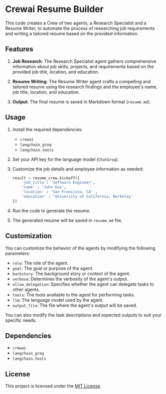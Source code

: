 # Crewai Resume Builder

This code creates a Crew of two agents, a Research Specialist and a Resume Writer, to automate the process of researching job requirements and writing a tailored resume based on the provided information.

## Features

1. **Job Research**: The Research Specialist agent gathers comprehensive information about job skills, projects, and requirements based on the provided job title, location, and education.

2. **Resume Writing**: The Resume Writer agent crafts a compelling and tailored resume using the research findings and the employee's name, job title, location, and education.

3. **Output**: The final resume is saved in Markdown format (`resume.md`).

## Usage

1. Install the required dependencies:
   - `crewai`
   - `langchain_groq`
   - `langchain.tools`

2. Set your API key for the language model (`ChatGroq`).

3. Customize the job details and employee information as needed:
   ```python
   result = resume_crew.kickoff({
       'job_title': 'Software Engineer',
       'name' : 'John Doe',
       'location' : 'San Francisco, CA' ,
       'education' : 'University of California, Berkeley'
   })
   ```

4. Run the code to generate the resume.

5. The generated resume will be saved in `resume.md` file.

## Customization

You can customize the behavior of the agents by modifying the following parameters:

- `role`: The role of the agent.
- `goal`: The goal or purpose of the agent.
- `backstory`: The background story or context of the agent.
- `verbose`: Determines the verbosity of the agent's output.
- `allow_delegation`: Specifies whether the agent can delegate tasks to other agents.
- `tools`: The tools available to the agent for performing tasks.
- `llm`: The language model used by the agent.
- `output_file`: The file where the agent's output will be saved.

You can also modify the task descriptions and expected outputs to suit your specific needs.

## Dependencies

- `crewai`
- `langchain_groq`
- `langchain.tools`

## License

This project is licensed under the [MIT License](LICENSE).
